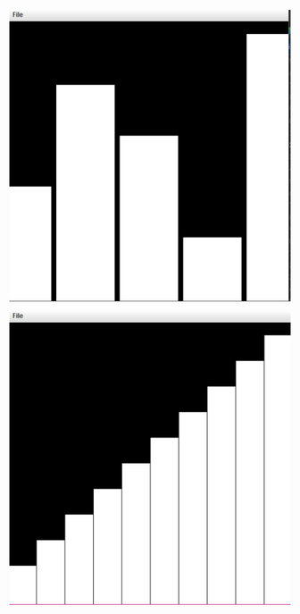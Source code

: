 

![5Ele](https://github.com/Tomi-1997/CS-2ndYear/blob/main/bogoSort/bogoSort_5Elements.gif)

![10Ele](https://github.com/Tomi-1997/CS-2ndYear/blob/main/bogoSort/bogoSort_10Elements.gif)
